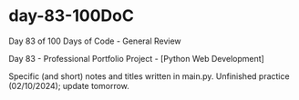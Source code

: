 # day-83-100DoC
Day 83 of 100 Days of Code - General Review

Day 83 - Professional Portfolio Project - [Python Web Development]

Specific (and short) notes and titles written in main.py.
  Unfinished practice (02/10/2024); update tomorrow.

